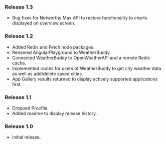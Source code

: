 ### Release 1.3

- Bug fixes for Networthy Max API to restore functionality to charts displayed on overview screen.

### Release 1.2

- Added Redis and Fetch node packages.
- Renamed AngularPlayground to WeatherBuddy.
- Connected WeatherBuddy to OpenWeatherAPI and a remote Redis cache.
- Implemented routes for users of WeatherBuddy to get city weather data as well as add/delete saved cities.
- App Gallery results returned to display actively supported applications first.

### Release 1.1

- Dropped Procfile.
- Added readme to display release history.

### Release 1.0

- Initial release.